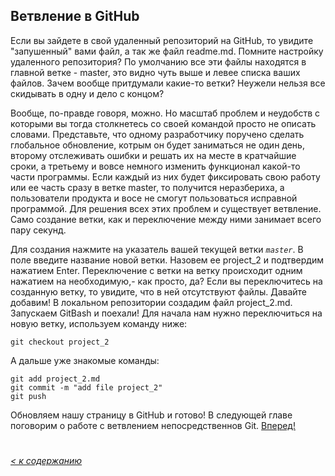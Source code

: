 ## Ветвление в GitHub

Если вы зайдете в свой удаленный репозиторий на GitHub, то увидите "запушенный" вами файл, а так же файл readme.md. Помните настройку удаленного репозитория? По умолчанию все эти файлы находятся в главной ветке - master, это видно чуть выше и левее списка ваших файлов. Зачем вообще притдумали какие-то ветки? Неужели нельзя все скидывать в одну и дело с концом? 

Вообще, по-правде говоря, можно. Но масштаб проблем и неудобств с которыми вы тогда столкнетесь со своей командой просто не описать словами. Представьте, что одному разработчику поручено сделать глобальное обновление, котрым он будет заниматься не один день, второму отслеживать ошибки и решать их на месте в кратчайшие сроки, а третьему и вовсе немного изменить функционал какой-то части программы. Если каждый из них будет фиксировать свою работу или ее часть сразу в ветке master, то получится неразбериха, а пользователи продукта и восе не смогут пользоваться исправной программой.
Для решения всех этих проблем и существует ветвление. 
Само создание ветки, как и переключение между ними занимает всего пару секунд.

Для создания нажмите на указатель вашей текущей ветки *`master`*. В поле введите название новой ветки. Назовем ее project_2 и подтвердим нажатием Enter.
Переключение с ветки на ветку происходит одним нажатием на необходимую,- как просто, да?
Если вы переключитесь на созданную ветку, то увидите, что в ней отсутствуют файлы.
Давайте добавим!
В локальном репозитории создадим файл project_2.md.
Запускаем GitBash и поехали!
Для начала нам нужно переключиться на новую ветку, используем команду ниже:
```bash=
git checkout project_2
```
А дальше уже знакомые команды:

``` bash=
git add project_2.md
git commit -m "add file project_2"
git push
```
Обновляем нашу страницу в GitHub и готово!
В следующей главе поговорим о работе с ветвлением непосредственнов Git. 
[Вперед!](./checkout.md)
#
*[< к содержанию](/readme.md)*

